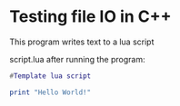 # Testing file IO in C++

This program writes text to a lua script

script.lua after running the program:

```lua
#Template lua script

print "Hello World!"
```
